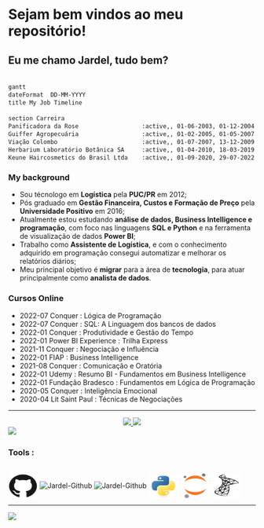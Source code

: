 # Sejam bem vindos ao meu repositório! 
## Eu me chamo Jardel, tudo bem?

```mermaid

gantt
dateFormat  DD-MM-YYYY
title My Job Timeline

section Carreira
Panificadora da Rose                  :active,, 01-06-2003, 01-12-2004
Guiffer Agropecuária                  :active,, 01-02-2005, 01-05-2007
Viação Colombo                        :active,, 01-07-2007, 13-12-2009
Herbarium Laboratório Botânica SA     :active,, 01-04-2010, 18-03-2019
Keune Haircosmetics do Brasil Ltda    :active,, 01-09-2020, 29-07-2022

```
### My background

- Sou técnologo em **Logística** pela **PUC/PR** em 2012;
- Pós graduado em **Gestão Financeira, Custos e Formação de Preço** pela **Universidade Positivo** em 2016;
- Atualmente estou estudando **análise de dados, Business Intelligence e programação**, com foco nas linguagens **SQL e Python** e na ferramenta de visualização de dados **Power BI**;
- Trabalho como **Assistente de Logística**, e com o conhecimento adquirido em programação consegui automatizar e melhorar os relatórios diários;
- Meu principal objetivo é **migrar** para a área de **tecnologia**, para atuar principalmente como **analista de dados**.

### Cursos Online

* 2022-07   Conquer : Lógica de Programação
* 2022-07   Conquer : SQL: A Linguagem dos bancos de dados
* 2022-01   Conquer : Produtividade e Gestão do Tempo
* 2022-01   Power BI Experience : Trilha Express
* 2021-11   Conquer : Negociação e Influência
* 2022-01   FIAP : Business Intelligence
* 2021-08   Conquer : Comunicação e Oratória
* 2022-01   Udemy : Resumo BI - Fundamentos em Business Intelligence
* 2022-01   Fundação Bradesco : Fundamentos em Lógica de Programação
* 2020-05   Conquer : Inteligência Emocional
* 2020-04   Lit Saint Paul  : Técnicas de Negociações


<hr>

<div  align="center">
  <a href="https://github.com/JardelSilva-86">
  <img height="180em" src="https://github-readme-stats.vercel.app/api?username=JardelSilva-86&show_icons=true&theme=algolia&include_all_commits=true&count_private=true"/>
  <img height="180em" src="https://github-readme-stats.vercel.app/api/top-langs/?username=JardelSilva-86&layout=compact&langs_count=16&theme=algolia"/>
</div>
 
 <div>
   <a href="https://www.linkedin.com/in/jardeldasilva1986/" target="_blank"><img src="https://img.shields.io/badge/-LinkedIn-%230077B5?style=for-the-    badge&logo=linkedin&logoColor=white" target="_blank"></a> 
 </div>
 
 ### Tools :
 <div style="display: inline_block"><br> 
  <img align="center" alt="Jardel-GitHub""30" height="50" width="60" src="https://raw.githubusercontent.com/devicons/devicon/master/icons/github/github-original.svg">
  <img align="center" alt="Jardel-Github""30" height = "50" width="60" src = "https://raw.githubusercontent.com/microsoft/PowerBI-Icons/main/SVG/Power-Query-Colored.svg">
  <img align="center" alt="Jardel-Github""30" height = "50" width="60" src = "https://raw.githubusercontent.com/microsoft/PowerBI-Icons/main/SVG/Power-BI.svg">
  <img align="center" alt="Jardel-Python""30" height="50" width="60" src="https://raw.githubusercontent.com/devicons/devicon/master/icons/python/python-original.svg">
  <img align="center" alt="Romulo-Jupyter"30" height="50" width="60" src="https://raw.githubusercontent.com/devicons/devicon/master/icons/jupyter/jupyter-original.svg">
  <img align="center" alt="Jardel-SqlServer""30" height="50" width="60" src="https://github.com/devicons/devicon/blob/master/icons/microsoftsqlserver/microsoftsqlserver-plain.svg">
</div>
<hr>

![](https://komarev.com/ghpvc/?username=your-JardelSilva-86)
